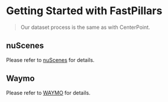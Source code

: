 # Getting Started with FastPillars
> Our dataset process is the same as with CenterPoint.
## nuScenes
Please refer to [nuScenes](NUSC.md) for details.

## Waymo
Please refer to [WAYMO](WAYMO.md) for details. 